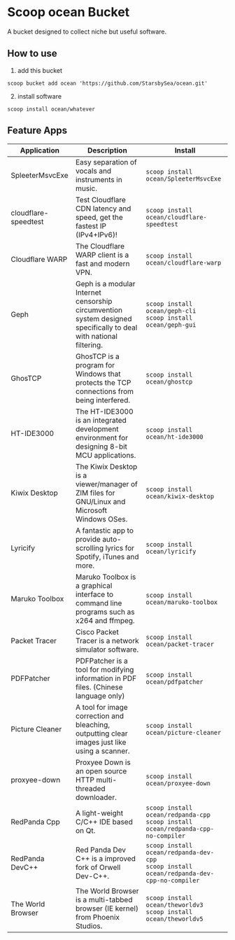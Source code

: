 # Scoop ocean Bucket

A bucket designed to collect niche but useful software.

## How to use
1. add this bucket

`scoop bucket add ocean 'https://github.com/StarsbySea/ocean.git'`

2. install software

`scoop install ocean/whatever`

## Feature Apps
| Application          | Description                                                                                                       | Install                                                                                        |
|----------------------|-------------------------------------------------------------------------------------------------------------------|------------------------------------------------------------------------------------------------|
| SpleeterMsvcExe      | Easy separation of vocals and instruments in music.                                                               | `scoop install ocean/SpleeterMsvcExe`                                                          |
| cloudflare-speedtest | Test Cloudflare CDN latency and speed, get the fastest IP (IPv4+IPv6)!                                            | `scoop install ocean/cloudflare-speedtest`                                                     |
| Cloudflare WARP      | The Cloudflare WARP client is a fast and modern VPN.                                                              | `scoop install ocean/cloudflare-warp`                                                          |
| Geph                 | Geph is a modular Internet censorship circumvention system designed specifically to deal with national filtering. | `scoop install ocean/geph-cli` <br> `scoop install ocean/geph-gui`                             |
| GhosTCP              | GhosTCP is a program for Windows that protects the TCP connections from being interfered.                         | `scoop install ocean/ghostcp`                                                                  |
| HT-IDE3000           | The HT-IDE3000 is an integrated development environment for designing 8-bit MCU applications.                     | `scoop install ocean/ht-ide3000`                                                               |
| Kiwix Desktop        | The Kiwix Desktop is a viewer/manager of ZIM files for GNU/Linux and Microsoft Windows OSes.                      | `scoop install ocean/kiwix-desktop`                                                            |
| Lyricify             | A fantastic app to provide auto-scrolling lyrics for Spotify, iTunes and more.                                    | `scoop install ocean/lyricify`                                                                 |
| Maruko Toolbox       | Maruko Toolbox is a graphical interface to command line programs such as x264 and ffmpeg.                         | `scoop install ocean/maruko-toolbox`                                                           |
| Packet Tracer        | Cisco Packet Tracer is a network simulator software.                                                              | `scoop install ocean/packet-tracer`                                                            |
| PDFPatcher           | PDFPatcher is a tool for modifying information in PDF files. (Chinese language only)                              | `scoop install ocean/pdfpatcher`                                                               |
| Picture Cleaner      | A tool for image correction and bleaching, outputting clear images just like using a scanner.                     | `scoop install ocean/picture-cleaner`                                                          |
| proxyee-down         | Proxyee Down is an open source HTTP multi-threaded downloader.                                                    | `scoop install ocean/proxyee-down`                                                             |
| RedPanda Cpp         | A light-weight C/C++ IDE based on Qt.                                                                             | `scoop install ocean/redpanda-cpp` <br> `scoop install ocean/redpanda-cpp-no-compiler`         |
| RedPanda DevC++    | Red Panda Dev C++ is a improved fork of Orwell Dev-C++.                                                           | `scoop install ocean/redpanda-dev-cpp` <br> `scoop install ocean/redpanda-dev-cpp-no-compiler` |
| The World Browser    | The World Browser is a multi-tabbed browser (IE kernel) from Phoenix Studios.                                     | `scoop install ocean/theworldv3` <br> `scoop install ocean/theworldv5`                         |
